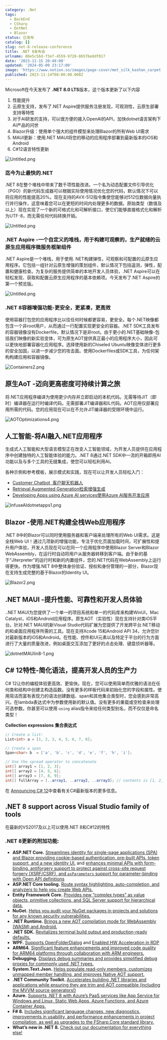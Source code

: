 ```yaml
---
category: .Net
tags:
  - BackEnd
  - CSharp
  - DotNet
  - Blazor
status: 已发布
catalog: []
slug: net-8-release-conference
title: .NET 8发布会
urlname: 80e5c56d-f3ef-4559-9720-865fbe8df017
date: '2023-11-15 20:48:00'
updated: '2024-05-09 23:17:00'
image: 'https://www.notion.so/images/page-cover/met_silk_kashan_carpet.jpg'
published: 2023-11-14T08:00:00.000Z
---
```


Microsoft在今天发布了 **.NET 8.0 LTS**版本，这个版本更新了以下内容

1. 性能提升
2. 云原生支持，发布了.NET Aspire提供服务注册发现，可观测性，云原生部署支持等特性
3. 对于AI研发的支持，可以很方便的接入OpenAI的API，加快dotnet语言架构下AI产品的问世
4. Blazor升级：使用单个强大的组件模型来处理Blazor的所有Web UI需求
5. MAUI更新：使用.NET MAUI将您的移动的应用程序部署到最新版本的iOS和Android
6. C#12语言特性更新

![Untitled.png](https://prod-files-secure.s3.us-west-2.amazonaws.com/5d24fe63-e567-4804-86f9-9fdc62e13082/10cda029-65af-4ea7-b30e-605b2d9e6c57/Untitled.png?X-Amz-Algorithm=AWS4-HMAC-SHA256&X-Amz-Content-Sha256=UNSIGNED-PAYLOAD&X-Amz-Credential=ASIAZI2LB4666RUTEC6J%2F20250412%2Fus-west-2%2Fs3%2Faws4_request&X-Amz-Date=20250412T213339Z&X-Amz-Expires=3600&X-Amz-Security-Token=IQoJb3JpZ2luX2VjEGUaCXVzLXdlc3QtMiJHMEUCIHLAjm8K6lrwza%2BQpXUfk4Wkyj7zfkMg4QQ5z2kmE0PVAiEA8mO9dp1uZRMRJlS%2BGbTM5JlPAy39ny5baPJYYO9GQb0qiAQI3v%2F%2F%2F%2F%2F%2F%2F%2F%2F%2FARAAGgw2Mzc0MjMxODM4MDUiDIsVhs%2Fyx4sAz5jjgircA0kmHtCja0je5VWM58OUjlHqsPr2fi62DXuV84jhP9GFDNocTduf5OFF8QVJhOXRqE8FTKiLk1kHruSiTt6RrXCVGW2BPjyOm2JgwGPERzLwf%2B7Dg%2F7hed%2F4X%2BQhfBp%2Ba1wufpygTa0pDFRxbeIpxKbx82aguIlWVRKJclFdGka9zlNa5Y7Epm21IbaBhpfEEGY88avgZ9OnvGRIMGqu0yhmTkMKT7YKaGpQKhOU%2BPIwoubnXvBpJCN4KU0OuMSm5yBD9fR4S%2BtG9a9GagVU5mKxrqpgIinPhZG10LIDlcXMvXuN7dS%2FgwFj%2FhnUMw6m9THDIOilyrLFJR%2FjaZlQNJqcjopV99ew6kohJHYEXq%2B8Km88qigPAdKpygjhm%2Fk%2BoBkIpbNK%2F6AbGl5ICmznOOpCYROrACdIAaNv%2BNQWqmTcs5K1kMAUUXEtKAGWOiR1HYHtA%2BV5BSJrz1wjxXwsg5Yvf5NuZbDL4gCpwFHZWDq4oU%2B1nn75ho%2FRB75iFYjO%2Bt92goTeZgSTpbF9ss%2FiLBUi%2BTTAhyRvXmlxJE8xM0ar0honIePPMJLD1M4kQbQ5H1VURKAfT%2FkhzHUZE0Iq0LzScKn8W164k3EdcjSdSmibRFueHimVsurdOinkMPiu678GOqUBoD0Rgf5MhaK6g2y6d0Ybw5s1nCwv41inIknnbztVEATth92LwZa7wSAWdxMjmikWSvfr8YGeU7kjA0dCVk0U9lvE2h2CLL957BWqbBPZTRLyFxJgFBLhtsxT6Q8JbQjznNIqr9sicE8YbweBdbh9FScui6fK%2B%2FRDwplNu0CkHG9CyGe%2FqNpxs0oXm0KnOIoL93b8X6divnmpkIV4rNx3LVNISTeR&X-Amz-Signature=1187a003f03caf34f75f43ea43c62b9ee8c3f2beaebe7243f7449e0c8c8dc44c&X-Amz-SignedHeaders=host&x-id=GetObject)


### **迄今为止最快的.NET**


.NET 8在整个堆栈中带来了数千项性能改进。一个名为动态配置文件引导优化（PGO）的新代码生成器可以根据实际使用情况优化您的代码，默认情况下可以将应用的性能提高20%。现在支持的AVX-512指令集使您能够对512位数据向量执行并行操作，这意味着您可以在更短的时间内处理更多的数据。原始类型（数值及以上）现在实现了一个新的可格式化和可解析接口，使它们能够直接格式化和解析为UTF-8，而无需任何代码转换开销。


![Untitled.png](https://prod-files-secure.s3.us-west-2.amazonaws.com/5d24fe63-e567-4804-86f9-9fdc62e13082/edcbf140-d619-4389-a4a6-f97c113ab9f2/Untitled.png?X-Amz-Algorithm=AWS4-HMAC-SHA256&X-Amz-Content-Sha256=UNSIGNED-PAYLOAD&X-Amz-Credential=ASIAZI2LB4666RUTEC6J%2F20250412%2Fus-west-2%2Fs3%2Faws4_request&X-Amz-Date=20250412T213339Z&X-Amz-Expires=3600&X-Amz-Security-Token=IQoJb3JpZ2luX2VjEGUaCXVzLXdlc3QtMiJHMEUCIHLAjm8K6lrwza%2BQpXUfk4Wkyj7zfkMg4QQ5z2kmE0PVAiEA8mO9dp1uZRMRJlS%2BGbTM5JlPAy39ny5baPJYYO9GQb0qiAQI3v%2F%2F%2F%2F%2F%2F%2F%2F%2F%2FARAAGgw2Mzc0MjMxODM4MDUiDIsVhs%2Fyx4sAz5jjgircA0kmHtCja0je5VWM58OUjlHqsPr2fi62DXuV84jhP9GFDNocTduf5OFF8QVJhOXRqE8FTKiLk1kHruSiTt6RrXCVGW2BPjyOm2JgwGPERzLwf%2B7Dg%2F7hed%2F4X%2BQhfBp%2Ba1wufpygTa0pDFRxbeIpxKbx82aguIlWVRKJclFdGka9zlNa5Y7Epm21IbaBhpfEEGY88avgZ9OnvGRIMGqu0yhmTkMKT7YKaGpQKhOU%2BPIwoubnXvBpJCN4KU0OuMSm5yBD9fR4S%2BtG9a9GagVU5mKxrqpgIinPhZG10LIDlcXMvXuN7dS%2FgwFj%2FhnUMw6m9THDIOilyrLFJR%2FjaZlQNJqcjopV99ew6kohJHYEXq%2B8Km88qigPAdKpygjhm%2Fk%2BoBkIpbNK%2F6AbGl5ICmznOOpCYROrACdIAaNv%2BNQWqmTcs5K1kMAUUXEtKAGWOiR1HYHtA%2BV5BSJrz1wjxXwsg5Yvf5NuZbDL4gCpwFHZWDq4oU%2B1nn75ho%2FRB75iFYjO%2Bt92goTeZgSTpbF9ss%2FiLBUi%2BTTAhyRvXmlxJE8xM0ar0honIePPMJLD1M4kQbQ5H1VURKAfT%2FkhzHUZE0Iq0LzScKn8W164k3EdcjSdSmibRFueHimVsurdOinkMPiu678GOqUBoD0Rgf5MhaK6g2y6d0Ybw5s1nCwv41inIknnbztVEATth92LwZa7wSAWdxMjmikWSvfr8YGeU7kjA0dCVk0U9lvE2h2CLL957BWqbBPZTRLyFxJgFBLhtsxT6Q8JbQjznNIqr9sicE8YbweBdbh9FScui6fK%2B%2FRDwplNu0CkHG9CyGe%2FqNpxs0oXm0KnOIoL93b8X6divnmpkIV4rNx3LVNISTeR&X-Amz-Signature=9b25056817b26ed65e36eacf3d34043f747106538460869b36d9382715cfd019&X-Amz-SignedHeaders=host&x-id=GetObject)


### **.NET Aspire -一个自定义的堆栈，用于构建可观察的，生产就绪的云原生应用程序微服务框架组件**


.NET Aspire是一个堆栈，用于使用. NET构建弹性，可观察和可配置的云原生应用程序。它包括一组针对云原生增强的策划组件，默认情况下包括遥测，弹性，配置和健康检查。为复杂的服务提供简单的本地开发人员体验，.NET Aspire可以在轻松发现、获取和配置云原生应用程序的基本依赖项。今天发布了.NET Aspire的第一个预览版。


![Untitled.png](https://prod-files-secure.s3.us-west-2.amazonaws.com/5d24fe63-e567-4804-86f9-9fdc62e13082/ff6a34d3-ac25-412d-9204-a7263d00528f/Untitled.png?X-Amz-Algorithm=AWS4-HMAC-SHA256&X-Amz-Content-Sha256=UNSIGNED-PAYLOAD&X-Amz-Credential=ASIAZI2LB4666RUTEC6J%2F20250412%2Fus-west-2%2Fs3%2Faws4_request&X-Amz-Date=20250412T213339Z&X-Amz-Expires=3600&X-Amz-Security-Token=IQoJb3JpZ2luX2VjEGUaCXVzLXdlc3QtMiJHMEUCIHLAjm8K6lrwza%2BQpXUfk4Wkyj7zfkMg4QQ5z2kmE0PVAiEA8mO9dp1uZRMRJlS%2BGbTM5JlPAy39ny5baPJYYO9GQb0qiAQI3v%2F%2F%2F%2F%2F%2F%2F%2F%2F%2FARAAGgw2Mzc0MjMxODM4MDUiDIsVhs%2Fyx4sAz5jjgircA0kmHtCja0je5VWM58OUjlHqsPr2fi62DXuV84jhP9GFDNocTduf5OFF8QVJhOXRqE8FTKiLk1kHruSiTt6RrXCVGW2BPjyOm2JgwGPERzLwf%2B7Dg%2F7hed%2F4X%2BQhfBp%2Ba1wufpygTa0pDFRxbeIpxKbx82aguIlWVRKJclFdGka9zlNa5Y7Epm21IbaBhpfEEGY88avgZ9OnvGRIMGqu0yhmTkMKT7YKaGpQKhOU%2BPIwoubnXvBpJCN4KU0OuMSm5yBD9fR4S%2BtG9a9GagVU5mKxrqpgIinPhZG10LIDlcXMvXuN7dS%2FgwFj%2FhnUMw6m9THDIOilyrLFJR%2FjaZlQNJqcjopV99ew6kohJHYEXq%2B8Km88qigPAdKpygjhm%2Fk%2BoBkIpbNK%2F6AbGl5ICmznOOpCYROrACdIAaNv%2BNQWqmTcs5K1kMAUUXEtKAGWOiR1HYHtA%2BV5BSJrz1wjxXwsg5Yvf5NuZbDL4gCpwFHZWDq4oU%2B1nn75ho%2FRB75iFYjO%2Bt92goTeZgSTpbF9ss%2FiLBUi%2BTTAhyRvXmlxJE8xM0ar0honIePPMJLD1M4kQbQ5H1VURKAfT%2FkhzHUZE0Iq0LzScKn8W164k3EdcjSdSmibRFueHimVsurdOinkMPiu678GOqUBoD0Rgf5MhaK6g2y6d0Ybw5s1nCwv41inIknnbztVEATth92LwZa7wSAWdxMjmikWSvfr8YGeU7kjA0dCVk0U9lvE2h2CLL957BWqbBPZTRLyFxJgFBLhtsxT6Q8JbQjznNIqr9sicE8YbweBdbh9FScui6fK%2B%2FRDwplNu0CkHG9CyGe%2FqNpxs0oXm0KnOIoL93b8X6divnmpkIV4rNx3LVNISTeR&X-Amz-Signature=3d88cb7a731d31b90047be1b0354009bb0c0c592586d10e715e9f2abeb01aea8&X-Amz-SignedHeaders=host&x-id=GetObject)


### **.NET 8容器增强功能-更安全，更紧凑，更高效**


使用容器打包您的应用程序比以往任何时候都更容易，更安全。每个.NET映像都包含一个非root用户，从而通过一行配置实现更安全的容器。.NET SDK工具发布的容器镜像没有Dockerfile，默认情况下是非root。由于更小的.NET基础映像-包括我们映像的新实验变体，可为原生AOT提供真正最小的应用程序大小，因此可以更快地部署容器化应用程序。选择使用新的Chiseled Ubuntu映像变体进行更多的安全加固，以进一步减少您的攻击面。使用Dockerfiles或SDK工具，为任何架构构建应用和容器镜像。


![Containers2.png](https://devblogs.microsoft.com/dotnet/wp-content/uploads/sites/10/2023/11/Containers2.png)


## 原生AoT -迈向更高密度可持续计算之旅


将.NET应用程序编译为使用更少内存并立即启动的本机代码。无需等待JIT（即时）编译器在运行时编译代码。无需部署JIT编译器和IL代码。AOT应用仅部署应用所需的代码。您的应用现在可以在不允许JIT编译器的受限环境中运行。


![AOTOptimizations4.png](https://devblogs.microsoft.com/dotnet/wp-content/uploads/sites/10/2023/11/AOTOptimizations4.png)


## 人工智能-将AI融入.NET应用程序


生成式人工智能和大型语言模型正在改变人工智能领域，为开发人员提供在应用程序中创建独特的人工智能体验的能力。.NET 8通过.NET SDK中一流的开箱即用AI功能以及与多个工具的无缝集成，使您可以轻松利用AI。


各种示例和参考模板，展示模式和实践，现在可以让开发人员轻松入门：

- [Customer Chatbot](https://github.com/dotnet/eShop)[ ](https://github.com/dotnet/eShop)[ 客户聊天机器人](https://github.com/dotnet/eShop)
- [Retrieval Augmented Generation](https://github.com/Azure-Samples/azure-search-openai-demo-csharp)[检索增强生成](https://github.com/Azure-Samples/azure-search-openai-demo-csharp)
- [Developing Apps using Azure AI services](https://devblogs.microsoft.com/dotnet/demystifying-retrieval-augmented-generation-with-dotnet/)[使用Azure AI服务开发应用](https://devblogs.microsoft.com/dotnet/demystifying-retrieval-augmented-generation-with-dotnet/)

![InfuseAIdotnetapps1.png](https://devblogs.microsoft.com/dotnet/wp-content/uploads/sites/10/2023/11/InfuseAIdotnetapps1.png)


## Blazor -使用.NET构建全栈Web应用程序


.NET 8中的Blazor可以同时使用服务器和客户端来处理所有的Web UI需求。这是全栈Web UI！通过几项新的增强功能，专注于优化页面加载时间，可扩展性和提升用户体验，开发人员现在可以在同一个应用程序中使用Blazor Server和Blazor WebAssembly，在运行时自动将用户从服务器转移到客户端。由于新的基于“Jiterpreter”的运行时和新的内置组件，您的.NET代码在WebAssembly上运行得更快。作为增强.NET 8中整体身份验证、授权和身份管理的一部分，Blazor现在支持生成完整的基于Blazor的Identity UI。


![Blazor2.png](https://devblogs.microsoft.com/dotnet/wp-content/uploads/sites/10/2023/11/Blazor2.png)


## .NET MAUI -提升性能、可靠性和开发人员体验


..NET MAUI为您提供了一个单一的项目系统和单一的代码库来构建WinUI，Mac Catalyst，iOS和Android应用程序。原生AOT（实验性）现在支持针对类iOS平台。针对.NET MAUI的新Visual Studio代码扩展为您提供了开发跨平台.NET移动的和桌面应用程序所需的工具。现在支持Xcode 15和Android API 34，允许您针对最新版本的iOS和Android。在性能、控件和UI元素以及特定于平台的行为方面进行了大量的质量改进，例如桌面交互添加了更好的点击处理、键盘侦听器等。


![dotnetMAUIin8-1.png](https://devblogs.microsoft.com/dotnet/wp-content/uploads/sites/10/2023/11/dotnetMAUIin8-1.png)


## C# 12特性-简化语法，提高开发人员的生产力


C# 12让你的编程体验更高效、更愉快。现在，您可以使用简单而优雅的语法在任何类和结构中创建主构造函数。没有更多的样板代码来初始化您的字段和属性。使用简洁而富有表现力的语法创建数组、span和其他集合类型时，您会感到非常高兴。在lambda表达式中为参数使用新的默认值。没有更多的重载或空检查来处理可选参数。你甚至可以使用 `using` alias指令来给任何类型别名，而不仅仅是命名类型！


**Collection expressions** **集合表达式**


```c#
// Create a list:
List<int> a = [1, 2, 3, 4, 5, 6, 7, 8];

// Create a span
Span<char> b  = ['a', 'b', 'c', 'd', 'e', 'f', 'h', 'i'];

// Use the spread operator to concatenate
int[] array1 = [1, 2, 3];
int[] array2 = [4, 5, 6];
int[] array3 = [7, 8, 9];
int[] fullArray = [..array1, ..array2, ..array3]; // contents is [1, 2, 3, 4, 5, 6, 7, 8, 9]
```


在 [Announcing C# 12](https://devblogs.microsoft.com/dotnet/announcing-csharp-12)中查看有关C#最新版本的更多信息。


## .NET 8 support across Visual Studio family of tools


在最新的VS2017及以上可以使用.NET 8和C#12的特性


### .NET 8更新的附加功能:

- **ASP.NET Core.** [Streamlines identity for single-page applications (SPA) and Blazor providing cookie-based authentication, pre-built APIs, token support, and a new identity UI.](https://devblogs.microsoft.com/dotnet/whats-new-with-identity-in-dotnet-8/) and [enhances minimal APIs with form-binding, antiforgery support to protect against cross-site request forgery (XSRF/CSRF), and ](https://learn.microsoft.com/aspnet/core/release-notes/aspnetcore-8.0#minimal-apis)[`asParameters`](https://learn.microsoft.com/aspnet/core/release-notes/aspnetcore-8.0#minimal-apis)[ support for parameter-binding with Open API definitions](https://learn.microsoft.com/aspnet/core/release-notes/aspnetcore-8.0#minimal-apis)
- **ASP.NET Core tooling.** [Route syntax highlighting, auto-completion, and analyzers to help you create Web APIs.](https://devblogs.microsoft.com/dotnet/aspnet-core-route-tooling-dotnet-8/)
- **Entity Framework Core.** [Provides new “complex types” as value objects, primitive collections, and SQL Server support for hierarchical data.](https://devblogs.microsoft.com/dotnet/announcing-ef8-rc2/)
- **NuGet.** [Helps you audit your NuGet packages in projects and solutions for any known security vulnerabilities.](https://learn.microsoft.com/nuget/concepts/auditing-packages)
- **.NET Runtime.** [Brings a new AOT compilation mode for WebAssembly (WASM) and Android.](https://devblogs.microsoft.com/dotnet/announcing-dotnet-8-rc1/#androidstripilafteraot-mode-on-android)
- **.NET SDK.** [Revitalizes terminal build output and production-ready defaults.](https://learn.microsoft.com/dotnet/core/whats-new/dotnet-8#net-sdk)
- **WPF.** [Supports OpenFolderDialog](https://devblogs.microsoft.com/dotnet/wpf-file-dialog-improvements-in-dotnet-8/) and [Enabled HW Acceleration in RDP](https://devblogs.microsoft.com/dotnet/announcing-dotnet-8-rc1/#wpf-hardware-acceleration-in-rdp)
- **ARM64.** [Significant feature enhancements and improved code quality for ARM64 platforms through collaboration with ARM engineers.](https://devblogs.microsoft.com/dotnet/this-arm64-performance-in-dotnet-8/)
- **Debugging.** [Displays debug summaries and provides simplified debug proxies for commonly used .NET types.](https://devblogs.microsoft.com/dotnet/debugging-enhancements-in-dotnet-8/)
- **System.Text.Json.** [Helps populate read-only members, customizes unmapped member handling, and improves Native AOT support.](https://devblogs.microsoft.com/dotnet/system-text-json-in-dotnet-8/)
- **.NET Community Toolkit.** [Accelerates building .NET libraries and applications while ensuring they are trim and AOT compatible (including the MVVM source generators!)](https://devblogs.microsoft.com/dotnet/announcing-the-dotnet-community-toolkit-821/)
- **Azure.** [Supports .NET 8 with Azure’s PaaS services like App Service for Windows and Linux, Static Web Apps, Azure Functions, and Azure Container Apps.](https://aka.ms/appservice-dotnet8)
- **F# 8.** [Includes significant language changes, new diagnostics, improvements in usability, and performance enhancements in project compilation, as well as upgrades to the FSharp.Core standard library.](https://devblogs.microsoft.com/dotnet/announcing-fsharp-8/)
- **What’s new in .NET 8.** [Check out our documentation for everything else!](https://learn.microsoft.com/dotnet/core/whats-new/dotnet-8)
